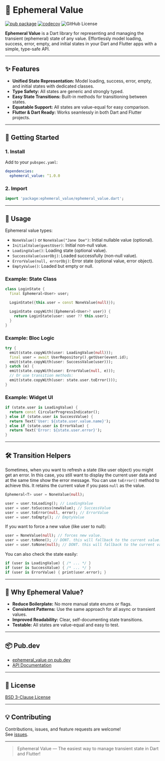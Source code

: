# 🌟 Ephemeral Value

[![pub package](https://img.shields.io/pub/v/ephemeral_value.svg)](https://pub.dev/packages/ephemeral_value)
[![codecov](https://codecov.io/gh/xamantra/ephemeral_value/branch/dev/graph/badge.svg?token=UDJ7RRLSZI)](https://codecov.io/gh/xamantra/ephemeral_value)
![GitHub License](https://img.shields.io/github/license/xamantra/ephemeral_value?label=license)


<!-- [![GitHub stars](https://img.shields.io/github/stars/xamantra/ephemeral_value.svg?style=social)](https://github.com/xamantra/ephemeral_value) -->

**Ephemeral Value** is a Dart library for representing and managing the
transient (ephemeral) state of any value. Effortlessly model loading, success,
error, empty, and initial states in your Dart and Flutter apps with a simple,
type-safe API.

---

## ✨ Features

- **Unified State Representation:** Model loading, success, error, empty, and
  initial states with dedicated classes.
- **Type Safety:** All states are generic and strongly typed.
- **Easy State Transitions:** Built-in methods for transitioning between states.
- **Equatable Support:** All states are value-equal for easy comparison.
- **Flutter & Dart Ready:** Works seamlessly in both Dart and Flutter projects.

---

## 🚀 Getting Started

### 1. Install

Add to your `pubspec.yaml`:

```yaml
dependencies:
  ephemeral_value: ^1.0.0
```

### 2. Import

```dart
import 'package:ephemeral_value/ephemeral_value.dart';
```

---

## 🧩 Usage

Ephemeral value types:

- `NoneValue()` or `NoneValue("Jane Doe")`: Initial nullable value (optional).
- `InitialValue(guestUser)`: Initial non-null value.
- `LoadingValue()`: Loading state (optional value).
- `SuccessValue(userObj)`: Loaded successfully (non-null value).
- `ErrorValue(null, errorObj)`: Error state (optional value, error object).
- `EmptyValue()`: Loaded but empty or null.

### Example: State Class

```dart
class LoginState {
  final Ephemeral<User> user;

  LoginState({this.user = const NoneValue(null)});

  LoginState copyWith({Ephemeral<User>? user}) {
    return LoginState(user: user ?? this.user);
  }
}
```

### Example: Bloc Logic

```dart
try {
  emit(state.copyWith(user: LoadingValue(null)));
  final user = await UserRepository().getUser(event.id);
  emit(state.copyWith(user: SuccessValue(user)));
} catch (e) {
  emit(state.copyWith(user: ErrorValue(null, e)));
  // Or use transition methods:
  emit(state.copyWith(user: state.user.toError()));
}
```

### Example: Widget UI

```dart
if (state.user is LoadingValue) {
  return const CircularProgressIndicator();
} else if (state.user is SuccessValue) {
  return Text('User: ${state.user.value.name}');
} else if (state.user is ErrorValue) {
  return Text('Error: ${state.user.error}');
}
```

---

## 🛠️ Transition Helpers

Sometimes, when you want to refresh a state (like user object) you might get an
error. In this case, you still want to display the current user data and at the
same time show the error message. You can use `toError()` method to achieve
this. It retains the current value if you pass `null` as the value.

```dart
Ephemeral<T> user = NoneValue(null);

user = user.toLoading(); // LoadingValue
user = user.toSuccess(newValue); // SuccessValue
user = user.toError(null, error); // ErrorValue
user = user.toEmpty(); // EmptyValue
```

If you want to force a new value (like user to null):

```dart
user = NoneValue(null); // forces new value.
user = user.toNone(); // DONT. this will fallback to the current value.
user = user.toNone(null); // DONT. this will fallback to the current value.
```

You can also check the state easily:

```dart
if (user is LoadingValue) { /* ... */ }
if (user is SuccessValue) { /* ... */ }
if (user is ErrorValue) { print(user.error); }
```

---

## 🤔 Why Ephemeral Value?

- **Reduce Boilerplate:** No more manual state enums or flags.
- **Consistent Patterns:** Use the same approach for all async or transient
  values.
- **Improved Readability:** Clear, self-documenting state transitions.
- **Testable:** All states are value-equal and easy to test.

---

## 📦 Pub.dev

- [ephemeral_value on pub.dev](https://pub.dev/packages/ephemeral_value)
- [API Documentation](https://pub.dev/documentation/ephemeral_value/latest/)

---

## 📝 License

[BSD 3-Clause License](https://github.com/xamantra/ephemeral_value/blob/main/LICENSE)

---

## 💡 Contributing

Contributions, issues, and feature requests are welcome!\
See [issues](https://github.com/xamantra/ephemeral_value/issues).

---

> Ephemeral Value — The easiest way to manage transient state in Dart and
> Flutter!
